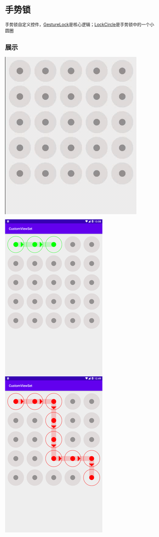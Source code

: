 # 手势锁
手势锁自定义控件，[GestureLock](GestureLock.java)是核心逻辑；[LockCircle](LockCircle.java)是手势锁中的一个小圆圈

## 展示
![动画展示](resources/show.gif)

<img src="resources/password_correct.png" width="320" alt="密码正确"/>  <img src="resources/password_incorrect.png" width="320" alt="密码不正确"/>